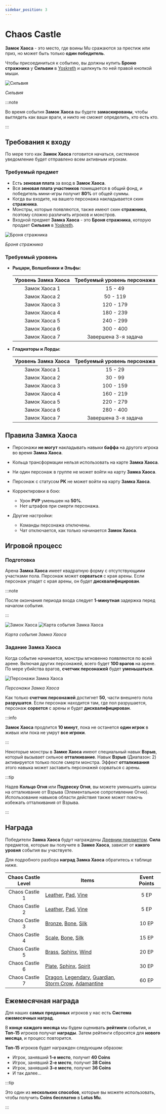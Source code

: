```yaml
---
sidebar_position: 3
---
```


# Chaos Castle

**Замок Хаоса** - это место, где воины Mu сражаются за престиж или приз, но может быть только **один победитель**.

Чтобы присоединиться к событию, вы должны купить **Броню стражника** у **Сильвии** в [Yoskreth](/maps/yoskreth) и щелкнуть по ней правой кнопкой мыши.

![Сильвия](/img/npc/silvia.jpg)

_Сильвия_

:::note

Во время события **Замок Хаоса** вы будете **замаскированы**, чтобы выглядеть как ваши враги, и никто не сможет определить, кто есть кто.

:::

## Требования к входу

По мере того как **Замок Хаоса** готовится начаться, системное уведомление будет отправлено всем активным игрокам.

### Требуемый предмет

- Есть **зеновая плата** за вход в **Замок Хаоса**.
- Вся **зеновая плата участников** помещается в общий фонд, и победитель мини-игры получит **80%** от общей суммы.
- Когда вы входите, на вашего персонажа накладывается скин **стражника**.
- Монстры, которые появляются, также имеют скин **стражника**, поэтому сложно различить игроков и монстров.
- Входной предмет **Замка Хаоса** - это **Броня стражника**, которую продает **Сильвия** в [Yoskreth](/maps/yoskreth).

![Броня стражника](/img/items/invitations/armor-of-guardsman.png)

_Броня стражника_

### Требуемый уровень

- **Рыцари, Волшебники и Эльфы:**

  | Уровень Замка Хаоса | Требуемый уровень персонажа |
  | :-----------------: | :-------------------------: |
  |    Замок Хаоса 1    |           15 - 49           |
  |    Замок Хаоса 2    |          50 - 119           |
  |    Замок Хаоса 3    |          120 - 179          |
  |    Замок Хаоса 4    |          180 - 239          |
  |    Замок Хаоса 5    |          240 - 299          |
  |    Замок Хаоса 6    |          300 - 400          |
  |    Замок Хаоса 7    |    Завершена 3-я задача     |

- **Гладиаторы и Лорды:**

  | Уровень Замка Хаоса | Требуемый уровень персонажа |
  | :-----------------: | :-------------------------: |
  |    Замок Хаоса 1    |           15 - 29           |
  |    Замок Хаоса 2    |           30 - 99           |
  |    Замок Хаоса 3    |          100 - 159          |
  |    Замок Хаоса 4    |          160 - 219          |
  |    Замок Хаоса 5    |          220 - 279          |
  |    Замок Хаоса 6    |          280 - 400          |
  |    Замок Хаоса 7    |    Завершена 3-я задача     |

## Правила Замка Хаоса

- Персонажи **не могут** накладывать навыки **баффа** на другого игрока во время **Замка Хаоса**.

- Кольца трансформации нельзя использовать на карте **Замка Хаоса**.
- Ни один персонаж в группе не может войти на карту **Замка Хаоса**.
- Персонаж с статусом **PK** не может войти на карту **Замка Хаоса**.
- Корректировки в бою:
  - Урон **PVP** уменьшен на **50%**.
  - Нет штрафов при смерти персонажа.
- Другие настройки:
  - Команды персонажа отключены.
  - Чат отключается, как только начинается **Замок Хаоса**.

## Игровой процесс

### Подготовка

Арена **Замка Хаоса** имеет квадратную форму с отсутствующими участками пола. Персонаж может **сорваться** с края арены. Если персонаж упадет с края арены, он будет **дисквалифицирован**.

:::note

После окончания периода входа следует **1-минутная** задержка перед началом события.

:::

![Замок Хаоса](/img/events/cc/cc.jpg)
![Карта события Замка Хаоса](/img/events/cc/cc-map.jpg)

_Карта события Замка Хаоса_

### Задание Замка Хаоса

Когда событие начинается, монстры мгновенно появляются по всей арене. Включая других персонажей, всего будет **100 врагов** на арене. По мере убийства врагов, **счетчик персонажей** будет **уменьшаться**.

![Персонажи Замка Хаоса](/img/events/cc/cc-monsters.jpg)

_Персонажи Замка Хаоса_

Как только **счетчик персонажей** достигнет **50**, части внешнего пола **разрушатся**. Если персонаж находится там, где пол разрушается, персонаж **сорвется** с арены и будет **дисквалифицирован**.

:::info

**Замок Хаоса** продлится **10 минут**, пока не останется **один игрок** в живых или пока не умрут **все игроки**.

:::

Некоторые монстры в **Замке Хаоса** имеют специальный навык **Взрыв**, который вызывает сильное **отталкивание**. Навык **Взрыв** (Диапазон: 2) активируется только после смерти монстра. Эффект **отталкивания** этого навыка может заставить персонажей сорваться с арены.

:::tip

Надев **Кольцо Огня** или **Подвеску Огня**, вы можете уменьшить шансы на отталкивание от Взрыва (Элементальное сопротивление Огню). Использование навыков области действия также может помочь избежать отталкивания от Взрыва.

:::

## Награда

Победители **Замка Хаоса** будут награждены [Древним предметом](/items/ancient-items). **Сила** предметов, которые вы получите в **Замке Хаоса**, зависит от **какого уровня** события вы участвуете.

Для подробного разбора **наград Замка Хаоса** обратитесь к таблице ниже.

| Chaos Castle Level | Items                                                                                                                                                                                                                                                                    | Event Points |
| :----------------: | ------------------------------------------------------------------------------------------------------------------------------------------------------------------------------------------------------------------------------------------------------------------------ | :----------: |
|   Chaos Castle 1   | [Leather](/items/ancient-items/#ancient-sets), [Pad](/items/ancient-items/#ancient-sets), [Vine](/items/ancient-items/#ancient-sets)                                                                                                                              |     5 EP     |
|   Chaos Castle 2   | [Leather](/items/ancient-items/#ancient-sets), [Pad](/items/ancient-items/#ancient-sets), [Vine](/items/ancient-items/#ancient-sets)                                                                                                                              |     5 EP     |
|   Chaos Castle 3   | [Bronze](/items/ancient-items/#ancient-sets), [Bone](/items/ancient-items/#ancient-sets), [Silk](/items/ancient-items/#ancient-sets)                                                                                                                               |    10 EP     |
|   Chaos Castle 4   | [Scale](/items/ancient-items/#ancient-sets), [Bone](/items/ancient-items/#ancient-sets), [Silk](/items/ancient-items/#ancient-sets)                                                                                                                                   |    15 EP     |
|   Chaos Castle 5   | [Brass](/items/ancient-items/#ancient-sets), [Sphinx](/items/ancient-items/#ancient-sets), [Wind](/items/ancient-items/#ancient-sets)                                                                                                                              |    20 EP     |
|   Chaos Castle 6   | [Plate](/items/ancient-items/#ancient-sets), [Sphinx](/items/ancient-items/#ancient-sets), [Spirit](/items/ancient-items/#ancient-sets)                                                                                                                         |    30 EP     |
|   Chaos Castle 7   | [Dragon](/items/ancient-items/#ancient-sets), [Legendary](/items/ancient-items/#ancient-sets), [Guardian](/items/ancient-items/#ancient-sets), [Storm Crow](/items/ancient-items/#ancient-sets), [Adamantine](/items/ancient-items/#ancient-sets) |    60 EP     |

## Ежемесячная награда

Для наших **самых преданных** игроков у нас есть **Система ежемесячных наград**.

В **конце** **каждого месяца** мы будем оценивать **рейтинги** события, и **Топ-15** игроков получат **награды**. Затем рейтинги сбросятся для **нового месяца**, и процесс повторится.

**Топ-15** игроков будет награжден следующим образом:

- Игрок, занявший **1-е место**, получит **40 Coins**
- Игрок, занявший **2-е место**, получит **38 Coins**
- Игрок, занявший **3-е место**, получит **36 Coins**
- И так далее...

:::tip

Это один из **нескольких способов**, которые вы можете использовать, чтобы получить **Coins бесплатно** в **Lotus Mu**.

:::
